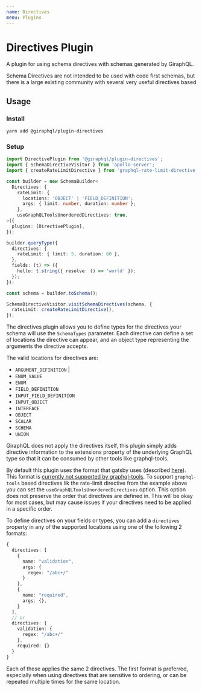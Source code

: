 ```yaml
---
name: Directives
menu: Plugins
---
```


# Directives Plugin

A plugin for using schema directives with schemas generated by GiraphQL.

Schema Directives are not intended to be used with code first schemas, but there is a large existing
community with several very useful directives based

## Usage

### Install

```bash
yarn add @giraphql/plugin-directives
```

### Setup

```ts
import DirectivePlugin from '@giraphql/plugin-directives';
import { SchemaDirectiveVisitor } from 'apollo-server';
import { createRateLimitDirective } from 'graphql-rate-limit-directive';

const builder = new SchemaBuilder<
  Directives: {
    rateLimit: {
      locations: 'OBJECT' | 'FIELD_DEFINITION';
      args: { limit: number, duration: number };
    },
    useGraphQLToolsUnorderedDirectives: true,
>({
  plugins: [DirectivePlugin],
});

builder.queryType({
  directives: {
    rateLimit: { limit: 5, duration: 60 },
  },
  fields: (t) => ({
    hello: t.string({ resolve: () => 'world' });
  });
});

const schema = builder.toSchema();

SchemaDirectiveVisitor.visitSchemaDirectives(schema, {
  rateLimit: createRateLimitDirective(),
});
```

The directives plugin allows you to define types for the directives your schema will use the
`SchemaTypes` parameter. Each directive can define a set of locations the directive can appear, and
an object type representing the arguments the directive accepts.

The valid locations for directives are:

- `ARGUMENT_DEFINITION` |
- `ENUM_VALUE`
- `ENUM`
- `FIELD_DEFINITION`
- `INPUT_FIELD_DEFINITION`
- `INPUT_OBJECT`
- `INTERFACE`
- `OBJECT`
- `SCALAR`
- `SCHEMA`
- `UNION`

GiraphQL does not apply the directives itself, this plugin simply adds directive information to the
extensions property of the underlying GraphQL type so that it can be consumed by other tools like
graphql-tools.

By default this plugin uses the format that gatsby uses (described
[here](https://github.com/graphql/graphql-js/issues/1343#issuecomment-479871020)). This format is
[currently not supported by graphql-tools](https://github.com/graphql/graphql-js/issues/1343#issuecomment-479871020).
To support `graphql-tools` based directives lik the rate-limit directive from the example above you
can set the `useGraphQLToolsUnorderedDirectives` option. This option does not preserve the order
that directives are defined in. This will be okay for most cases, but may cause issues if your
directives need to be applied in a specific order.

To define directives on your fields or types, you can add a `directives` property in any of the
supported locations using one of the following 2 formats:

```ts
{
  directives: [
    {
      name: "validation",
      args: {
        regex: "/abc+/"
      }
    },
    {
      name: "required",
      args: {},
    }
  ],
  // or
  directives: {
    validation: {
      regex: "/abc+/"
    },
    required: {}
  }
}
```

Each of these applies the same 2 directives. The first format is preferred, especially when using
directives that are sensitive to ordering, or can be repeated multiple times for the same location.
